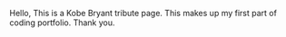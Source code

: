 Hello,
This is a Kobe Bryant tribute page.
This makes up my first part of coding portfolio.
Thank you.
